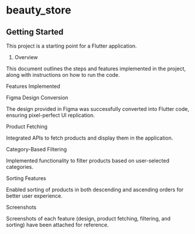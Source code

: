 # beauty_store


## Getting Started

This project is a starting point for a Flutter application.

1. Overview

This document outlines the steps and features implemented in the project, along with instructions on how to run the code.

Features Implemented

Figma Design Conversion

The design provided in Figma was successfully converted into Flutter code, ensuring pixel-perfect UI replication.

Product Fetching

Integrated APIs to fetch products and display them in the application.

Category-Based Filtering

Implemented functionality to filter products based on user-selected categories.

Sorting Features

Enabled sorting of products in both descending and ascending orders for better user experience.

Screenshots

Screenshots of each feature (design, product fetching, filtering, and sorting) have been attached for reference.


